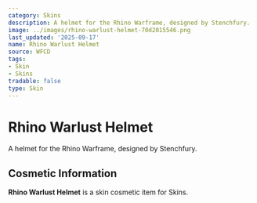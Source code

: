 ```yaml
---
category: Skins
description: A helmet for the Rhino Warframe, designed by Stenchfury.
image: ../images/rhino-warlust-helmet-70d2015546.png
last_updated: '2025-09-17'
name: Rhino Warlust Helmet
source: WFCD
tags:
- Skin
- Skins
tradable: false
type: Skin
---
```


# Rhino Warlust Helmet

A helmet for the Rhino Warframe, designed by Stenchfury.

## Cosmetic Information

**Rhino Warlust Helmet** is a skin cosmetic item for Skins.

